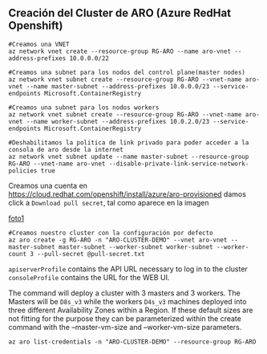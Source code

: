 
## Creación del Cluster de ARO (Azure RedHat Openshift)

```
#Creamos una VNET
az network vnet create --resource-group RG-ARO --name aro-vnet --address-prefixes 10.0.0.0/22

#Creamos una subnet para los nodos del control plane(master nodes)
az network vnet subnet create --resource-group RG-ARO --vnet-name aro-vnet --name master-subnet --address-prefixes 10.0.0.0/23 --service-endpoints Microsoft.ContainerRegistry

#Creamos una subnet para los nodos workers
az network vnet subnet create --resource-group RG-ARO --vnet-name aro-vnet --name worker-subnet --address-prefixes 10.0.2.0/23 --service-endpoints Microsoft.ContainerRegistry

#Deshabilitamos la politica de link privado para poder acceder a la consola de aro desde la internet
az network vnet subnet update --name master-subnet --resource-group RG-ARO --vnet-name aro-vnet --disable-private-link-service-network-policies true
```

Creamos una cuenta en https://cloud.redhat.com/openshift/install/azure/aro-provisioned damos click a `Download pull secret`, tal como aparece en la imagen

[foto1](images/foto1.png)

```
#Creamos nuestro cluster con la configuración por defecto
az aro create -g RG-ARO -n "ARO-CLUSTER-DEMO" --vnet aro-vnet --master-subnet master-subnet --worker-subnet worker-subnet --worker-count 3 --pull-secret @pull-secret.txt
```

`apiserverProfile` contains the API URL necessary to log in to the cluster
`consoleProfile` contains the URL for the WEB UI.


The command will deploy a cluster with 3 masters and 3 workers. The Masters will be `D8s_v3` while the workers `D4s_v3` machines deployed into three different Availability Zones within a Region. If these default sizes are not fitting for the purpose they can be parameterized within the create command with the –master-vm-size and –worker-vm-size parameters.
```
az aro list-credentials -n "ARO-CLUSTER-DEMO" --resource-group RG-ARO
```